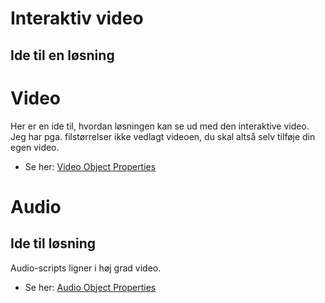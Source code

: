 # Interaktiv video
## Ide til en løsning

# Video

Her er en ide til, hvordan løsningen kan se ud med den interaktive video. Jeg har pga. filstørrelser ikke vedlagt videoen, du skal altså selv tilføje din egen video.

* Se her: [Video Object Properties](https://www.w3schools.com/jsref/dom_obj_video.asp)

# Audio
## Ide til løsning

Audio-scripts ligner i høj grad video. 

* Se her: [Audio Object Properties](https://www.w3schools.com/jsref/dom_obj_audio.asp) 